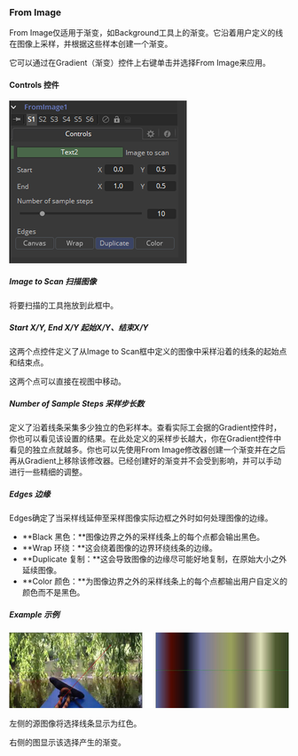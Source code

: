 ### From Image

From Image仅适用于渐变，如Background工具上的渐变。它沿着用户定义的线在图像上采样，并根据这些样本创建一个渐变。

它可以通过在Gradient（渐变）控件上右键单击并选择From Image来应用。

#### Controls 控件

![FromImage_Controls](images/FromImage_Controls.png)

##### Image to Scan 扫描图像

将要扫描的工具拖放到此框中。

##### Start X/Y, End X/Y 起始X/Y、结束X/Y

这两个点控件定义了从Image to Scan框中定义的图像中采样沿着的线条的起始点和结束点。

这两个点可以直接在视图中移动。

##### Number of Sample Steps 采样步长数

定义了沿着线条采集多少独立的色彩样本。查看实际工会据的Gradient控件时，你也可以看见该设置的结果。在此处定义的采样步长越大，你在Gradient控件中看见的独立点就越多。你也可以先使用From Image修改器创建一个渐变并在之后再从Gradient上移除该修改器。已经创建好的渐变并不会受到影响，并可以手动进行一些精细的调整。

##### Edges 边缘

Edges确定了当采样线延伸至采样图像实际边框之外时如何处理图像的边缘。

- **Black 黑色：**图像边界之外的采样线条上的每个点都会输出黑色。
- **Wrap 环绕：**这会绕着图像的边界环绕线条的边缘。
- **Duplicate 复制：**这会导致图像的边缘尽可能好地复制，在原始大小之外延续图像。
- **Color 颜色：**为图像边界之外的采样线条上的每个点都输出用户自定义的颜色而不是黑色。

##### Example 示例

![FromImage_Example](images/FromImage_Example.jpg)

左侧的源图像将选择线条显示为红色。

右侧的图显示该选择产生的渐变。


